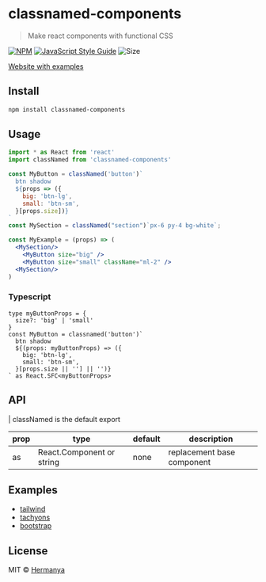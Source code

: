 # classnamed-components

> Make react components with functional CSS

[![NPM](https://img.shields.io/npm/v/classnamed-components.svg)](https://www.npmjs.com/package/classnamed-components) [![JavaScript Style Guide](https://img.shields.io/badge/code_style-standard-brightgreen.svg)](https://standardjs.com)
![Size](http://img.badgesize.io/Hermanya/classnamed-components/master/src/index.tsx.svg?label=size)

[Website with examples](https://hermanya.github.io/classnamed-components/)

## Install

```bash
npm install classnamed-components
```

## Usage

```jsx
import * as React from 'react'
import classNamed from 'classnamed-components'

const MyButton = classNamed('button')`
  btn shadow
  ${props => ({
    big: 'btn-lg',
    small: 'btn-sm',
  }[props.size])}
`
const MySection = classNamed("section")`px-6 py-4 bg-white`;

const MyExample = (props) => (
  <MySection/>
    <MyButton size="big" />
    <MyButton size="small" className="ml-2" />
  <MySection/>
)
```

### Typescript

```tsx
type myButtonProps = {
  size?: 'big' | 'small'
}
const MyButton = classnamed('button')`
  btn shadow
  ${(props: myButtonProps) => ({
    big: 'btn-lg',
    small: 'btn-sm',
  }[props.size || ''] || '')}
` as React.SFC<myButtonProps>
```

## API

| classNamed is the default export

| prop | type                      | default | description                |
| ---- | ------------------------- | ------- | -------------------------- |
| as   | React.Component or string | none    | replacement base component |


## Examples

- [tailwind](https://hermanya.github.io/classnamed-components/#tailwind)
- [tachyons](https://hermanya.github.io/classnamed-components/#tachyons)
- [bootstrap](https://hermanya.github.io/classnamed-components/#bootstrap)

## License

MIT © [Hermanya](https://github.com/Hermanya)
